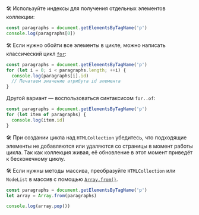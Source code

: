 🛠 Используйте индексы для получения отдельных элементов коллекции:

```js
const paragraphs = document.getElementsByTagName('p')
console.log(paragraphs[0])
```

🛠 Если нужно обойти все элементы в цикле, можно написать классический цикл [`for`](/js/for/):

```js
const paragraphs = document.getElementsByTagName('p')
for (let i = 0; i < paragraphs.length; ++i) {
  console.log(paragraphs[i].id)
  // Печатаем значение атрибута id элемента
}
```

Другой вариант — воспользоваться синтаксисом `for..of`:

```js
const paragraphs = document.getElementsByTagName('p')
for (let item of paragraphs) {
  console.log(item.id)
}
```

🛠 При создании цикла над `HTMLCollection` убедитесь, что подходящие элементы не добавляются или удаляются со страницы в момент работы цикла. Так как коллекция живая, её обновление в этот момент приведёт к бесконечному циклу.

🛠 Если нужны методы массива, преобразуйте `HTMLCollection` или `NodeList` в массив с помощью [`Array.from()`](/js/array-from/).

```js
const paragraphs = document.getElementsByTagName('p')
let array = Array.from(paragraphs)

console.log(array.pop())
```

